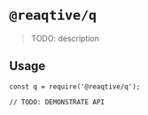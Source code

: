 # `@reaqtive/q`

> TODO: description

## Usage

```
const q = require('@reaqtive/q');

// TODO: DEMONSTRATE API
```
